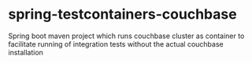 # spring-testcontainers-couchbase
Spring boot maven project which runs couchbase cluster as container to facilitate running of integration tests without the actual couchbase installation
